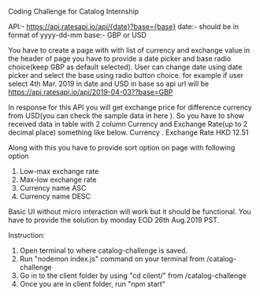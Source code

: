 Coding Challenge for Catalog Internship

API:- https://api.ratesapi.io/api/{date}?base={base}
date:- should be in format of yyyy-dd-mm
base:- GBP or USD

You have to create a page with with list of currency and exchange value in the header of page you have to provide a date picker and base radio choice(keep GBP as default selected).
User can change date using date picker and select the base using radio button choice. for example if user select 4th Mar. 2019 in date and USD in base so api url will be https://api.ratesapi.io/api/2019-04-03??base=GBP

In response for this API you will get exchange price for difference currency from USD(you can check the sample data in here ). So you have to show received data in table with 2 column
Currency and Exchange Rate(up to 2 decimal place) something like below.
Currency . Exchange Rate
HKD 12.51

Along with this you have to provide sort option on page with following option

1. Low-max exchange rate
2. Max-low exchange rate
3. Currency name ASC
4. Currency name DESC

Basic UI without micro interaction will work but it should be functional.
You have to provide the solution by monday EOD 26th Aug.2019 PST.

Instruction:
1. Open terminal to where catalog-challenge is saved.
2. Run "nodemon index.js" command on your terminal from /catalog-challenge
3. Go in to the client folder by using "cd cilent/" from /catalog-challenge
4. Once you are in client folder, run "npm start"
